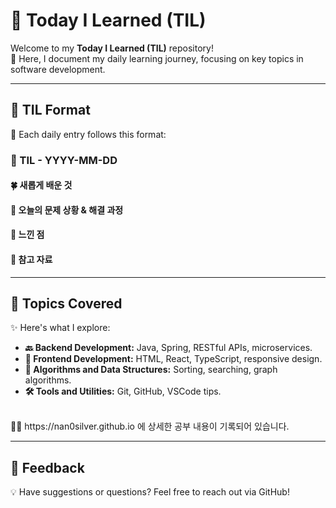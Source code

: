 # 🌟 Today I Learned (TIL)

Welcome to my **Today I Learned (TIL)** repository! <br>
🚀 Here, I document my daily learning journey, focusing on key topics in software development.

---

## 📝 TIL Format

📅 Each daily entry follows this format:

### 📖 TIL - YYYY-MM-DD

#### 🍀 새롭게 배운 것

#### 🍎 오늘의 문제 상황 & 해결 과정

#### 🦄 느낀 점

#### 🐬 참고 자료

---

## 🌟 Topics Covered

✨ Here's what I explore:

- **🔙 Backend Development:** Java, Spring, RESTful APIs, microservices.
- **🎨 Frontend Development:** HTML, React, TypeScript, responsive design.
- **🧮 Algorithms and Data Structures:** Sorting, searching, graph algorithms.
- **🛠️ Tools and Utilities:** Git, GitHub, VSCode tips.
<br>
🐯🐯 https://nan0silver.github.io 에 상세한 공부 내용이 기록되어 있습니다.

---

## 💬 Feedback

💡 Have suggestions or questions? Feel free to reach out via GitHub!
